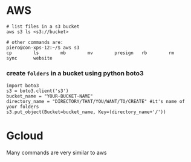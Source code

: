 # AWS

```
# list files in a s3 bucket
aws s3 ls <s3://bucket>

# other commands are:
piero@con-xps-12:~/$ aws s3 
cp        ls        mb        mv        presign   rb        rm        sync      website  

```

### create `folders` in a bucket using python boto3
```
import boto3
s3 = boto3.client('s3')
bucket_name = "YOUR-BUCKET-NAME"
directory_name = "DIRECTORY/THAT/YOU/WANT/TO/CREATE" #it's name of your folders
s3.put_object(Bucket=bucket_name, Key=(directory_name+'/'))
```



# Gcloud
Many commands are very similar to aws
